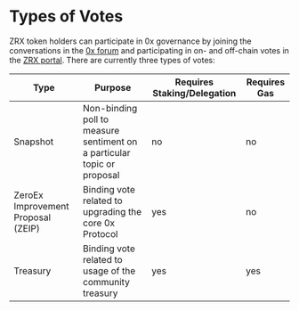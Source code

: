 # Types of Votes

ZRX token holders can participate in 0x governance by joining the conversations in the [0x forum](https://gov.0x.org/) and participating in on- and off-chain votes in the [ZRX portal](https://0x.org/zrx/vote). There are currently three types of votes:

| Type                               | Purpose                                                                 | Requires Staking/Delegation | Requires Gas |
| ---------------------------------- | ----------------------------------------------------------------------- | --------------------------- | ------------ |
| Snapshot                           | Non-binding poll to measure sentiment on a particular topic or proposal | no                          | no           |
| ZeroEx Improvement Proposal (ZEIP) | Binding vote related to upgrading the core 0x Protocol                  | yes                         | no           |
| Treasury                           | Binding vote related to usage of the community treasury                 | yes                         | yes          |
